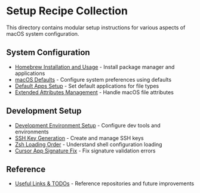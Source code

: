 # Setup Recipe Collection

This directory contains modular setup instructions for various aspects of macOS system configuration.

## System Configuration

- [Homebrew Installation and Usage](brew-installation.md) - Install package manager and applications
- [macOS Defaults](macos-defaults.md) - Configure system preferences using defaults
- [Default Apps Setup](default-apps-setup.md) - Set default applications for file types
- [Extended Attributes Management](xattr-management.md) - Handle macOS file attributes

## Development Setup

- [Development Environment Setup](dev-environment-setup.md) - Configure dev tools and environments
- [SSH Key Generation](ssh-keygen.md) - Create and manage SSH keys
- [Zsh Loading Order](zsh-loading-order.md) - Understand shell configuration loading
- [Cursor App Signature Fix](cursor-signature-fix.md) - Fix signature validation errors

## Reference

- [Useful Links & TODOs](useful-links.md) - Reference repositories and future improvements 
